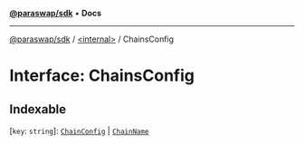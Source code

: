 [**@paraswap/sdk**](../../README.md) • **Docs**

***

[@paraswap/sdk](../../globals.md) / [\<internal\>](../README.md) / ChainsConfig

# Interface: ChainsConfig

## Indexable

 \[`key`: `string`\]: [`ChainConfig`](ChainConfig.md) \| [`ChainName`](ChainName.md)
